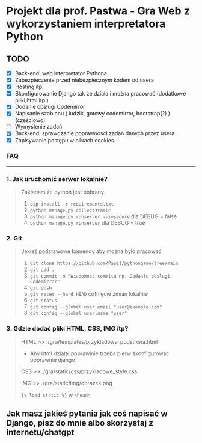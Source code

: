 # Projekt dla prof. Pastwa - Gra Web z wykorzystaniem interpretatora Python

## TODO

- [x] Back-end: web interpretator Pythona
- [x] Zabezpieczenie przed niebezpiecznym kodem od usera
- [x] Hosting itp.
- [x] Skonfigurowanie Django tak że działa i można pracować (dodatkowe pliki,html itp.)
- [x] Dodanie obsługi Codemirror
- [x] Napisanie szablonu ( ludzik, gotowy codemirror, bootstrap(?) ) (częściowo)
- [ ] Wymyślenie zadań
- [x] Back-end: sprawdzanie poprawności zadań danych przez usera
- [x] Zapisywanie postępu w plikach cookies

### FAQ

___

### 1. Jak uruchomić serwer lokalnie?

> Zakładam że python jest pobrany
>
>  1. `pip install -r requirements.txt`
>  2. `python manage.py collectstatic`
>  3. `python manage.py runserver --insecure`
> dla DEBUG = false
>  4. `python manage.py runserver`
> dla DEBUG = true

### 2. Git

> Jakieś podstawowe komendy aby można było pracować
>  
>  1. `git clone https://github.com/Pawi1/pythongame/tree/main`
>  2. `git add .`
>  3. `git commit -m "Wiadomość commitu np. Dodanie obsługi Codemirror"`
>  4. `git push`
>  5. `git reset --hard HEAD` cofnięcie zmian lokalnie
>  6. `git status`
>  7. `git config --global user.email "user@example.com"`
>  8. `git config --global user.name "user"`

### 3. Gdzie dodać pliki HTML, CSS, IMG itp?

> HTML >> ./gra/templates/przykladowa_podstrona.html
>
> - Aby html działał poprawinie trzeba pierw skonfigurować poprawnie django
>
> CSS >> ./gra/static/css/przykladowe_style.css
>
> IMG >> ./gra/static/img/obrazek.png
>
>
> ``{% load static %}`` w ``<head>``

## Jak masz jakieś pytania jak coś napisać w Django, pisz do mnie albo skorzystaj z internetu/chatgpt

